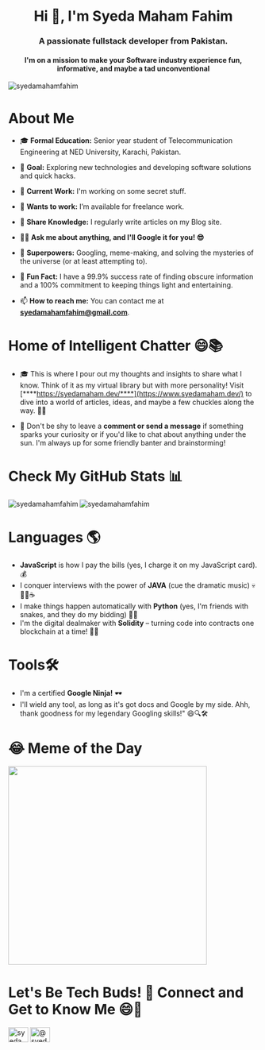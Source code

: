 <h1 align="center">Hi 👋, I'm Syeda Maham Fahim</h1>
<h3 align="center">A passionate fullstack developer from Pakistan. </h3>
<h4 align="center">I'm on a mission to make your Software industry experience fun, informative, and maybe a tad unconventional </h4>
<p align="left"> <img src="https://komarev.com/ghpvc/?username=syedamahamfahim&label=Profile%20views&color=0e75b6&style=flat" alt="syedamahamfahim" /> </p>

<h1> About Me </h1> 

- 🎓 **Formal Education:** Senior year student of Telecommunication Engineering at NED University, Karachi, Pakistan.

- 🤔 **Goal:** Exploring new technologies and developing software solutions and quick hacks.

- 🔭 **Current Work:** I'm working on some secret stuff.

- 🤝 **Wants to work:** I’m available for freelance work.

- 📝 **Share Knowledge:** I regularly write articles on my Blog site.

- 🤷‍♂️ **Ask me about anything, and I'll Google it for you! 😎**

- 🌟 **Superpowers:** Googling, meme-making, and solving the mysteries of the universe (or at least attempting to).

- 🤖 **Fun Fact:** I have a 99.9% success rate of finding obscure information and a 100% commitment to keeping things light and entertaining.

- 📫 **How to reach me:** You can contact me at **syedamahamfahim@gmail.com**.



<h1> Home of Intelligent Chatter 😄📚 </h1>

- 🎓 This is where I pour out my thoughts and insights to share what I know. Think of it as my virtual library but with more personality! Visit [****https://syedamaham.dev/****](https://www.syedamaham.dev/) to dive into a world of articles, ideas, and maybe a few chuckles along the way. 🚀💡

- 💬 Don't be shy to leave a **comment or send a message** if something sparks your curiosity or if you'd like to chat about anything under the sun. I'm always up for some friendly banter and brainstorming!


<h1> Check My GitHub Stats 📊</h1>

<p><img align="left" src="https://github-readme-stats.vercel.app/api/top-langs?username=syedamahamfahim&show_icons=true&locale=en&layout=compact" alt="syedamahamfahim" /></p>
<p><img align="center" src="https://github-readme-streak-stats.herokuapp.com/?user=syedamahamfahim&" alt="syedamahamfahim" /></p>


<h1 align="left">Languages 🌎</h1>

- **JavaScript** is how I pay the bills (yes, I charge it on my JavaScript card). 💰
- I conquer interviews with the power of **JAVA** (cue the dramatic music) 💀🐱‍💻☕
- I make things happen automatically with **Python** (yes, I'm friends with snakes, and they do my bidding) 🐍🤖
- I'm the digital dealmaker with **Solidity** – turning code into contracts one blockchain at a time! 💼🔗

<h1 align="left">Tools🛠️</h1>

- I'm a certified **Google Ninja!** 🕶️ 
- I'll wield any tool, as long as it's got docs and Google by my side. Ahh, thank goodness for my legendary Googling skills!" 😄🔍🛠️


<h1 align="left">😂 Meme of the Day</h1>
<img src='https://randommeme-five.vercel.app/' style="height: 400px;"/>

<h1 align="left">Let's Be Tech Buds! 🚀 Connect and Get to Know Me 😄🔌</h1>
<p align="left">
<a href="https://linkedin.com/in/syedamahamfahim" target="blank"><img align="center" src="https://raw.githubusercontent.com/rahuldkjain/github-profile-readme-generator/master/src/images/icons/Social/linked-in-alt.svg" alt="syedamahamfahim" height="30" width="40" /></a>
<a href="https://medium.com/@syedamahamfahim" target="blank"><img align="center" src="https://raw.githubusercontent.com/rahuldkjain/github-profile-readme-generator/master/src/images/icons/Social/medium.svg" alt="@syedamahamfahim" height="30" width="40" /></a>
  
</p>
